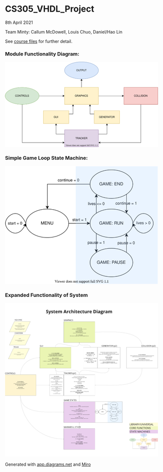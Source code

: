 # CS305_VHDL_Project
8th April 2021

Team Minty: Callum McDowell, Louis Chuo, Daniel/Hao Lin

See [course files](https://canvas.auckland.ac.nz/courses/60541/files/folder/MiniProject?) for further detail.

### Module Functionality Diagram:
![block diagram](./Resources/Game_Console_Block_Diagram.svg)

### Simple Game Loop State Machine:
![state machine](./Resources/Simple_Game_Loop_State_Machine.svg)

### Expanded Functionality of System
![process diagram](./Resources/CS305_Interim_Diagram.jpg)

Generated with [app.diagrams.net](https://app.diagrams.net/) and [Miro](https://miro.com/app/)